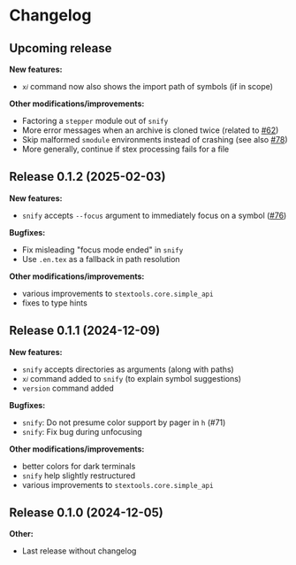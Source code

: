 # Changelog


## Upcoming release

**New features:**

* `x𝑖` command now also shows the import path of symbols (if in scope)

**Other modifications/improvements:**

* Factoring a `stepper` module out of `snify`
* More error messages when an archive is cloned twice (related to [#62](https://github.com/slatex/stextools/issues/62))
* Skip malformed `smodule` environments instead of crashing (see also [#78](https://github.com/slatex/stextools/issues/78))
* More generally, continue if stex processing fails for a file


## Release 0.1.2 (2025-02-03)

**New features:**

* `snify` accepts `--focus` argument to immediately focus on a symbol ([#76](https://github.com/slatex/stextools/issues/76))


**Bugfixes:**

* Fix misleading "focus mode ended" in `snify` 
* Use `.en.tex` as a fallback in path resolution


**Other modifications/improvements:**

* various improvements to `stextools.core.simple_api`
* fixes to type hints


## Release 0.1.1 (2024-12-09)

**New features:**

* `snify` accepts directories as arguments (along with paths)
* `x𝑖` command added to `snify` (to explain symbol suggestions)
* `version` command added


**Bugfixes:**

* `snify`: Do not presume color support by pager in `h` (#71)
* `snify`: Fix bug during unfocusing


**Other modifications/improvements:**

* better colors for dark terminals
* `snify` help slightly restructured
* various improvements to `stextools.core.simple_api`




## Release 0.1.0 (2024-12-05)

**Other:**

* Last release without changelog


